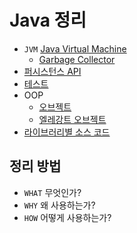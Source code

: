 # Java 정리

- `JVM` [Java Virtual Machine](java-virtual-machine.md)
  - [Garbage Collector](garbage-collector.md)
- [퍼시스턴스 API](persistence-api.md)
- [테스트](test.md)
- OOP
  - [오브젝트](object.md)
  - [엘레강트 오브젝트](elegant-object.md)
- [라이브러리별 소스 코드](source-code.md)

## 정리 방법

- `WHAT` 무엇인가?
- `WHY` 왜 사용하는가?
- `HOW` 어떻게 사용하는가?
